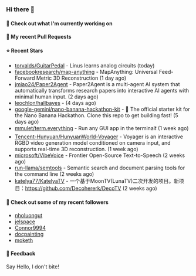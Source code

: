 ### Hi there 👋

#### 👷 Check out what I'm currently working on

#### 🔨 My recent Pull Requests


#### ⭐ Recent Stars

- [torvalds/GuitarPedal](https://github.com/torvalds/GuitarPedal) - Linus learns analog circuits (today)
- [facebookresearch/map-anything](https://github.com/facebookresearch/map-anything) - MapAnything: Universal Feed-Forward Metric 3D Reconstruction (1 day ago)
- [jmiao24/Paper2Agent](https://github.com/jmiao24/Paper2Agent) - Paper2Agent is a multi-agent AI system that automatically transforms research papers into interactive AI agents with minimal human input. (2 days ago)
- [leochlon/hallbayes](https://github.com/leochlon/hallbayes) -  (4 days ago)
- [google-gemini/nano-banana-hackathon-kit](https://github.com/google-gemini/nano-banana-hackathon-kit) - 🍌 The official starter kit for the Nano Banana Hackathon. Clone this repo to get building fast! (5 days ago)
- [mmulet/term.everything](https://github.com/mmulet/term.everything) - Run any GUI app in the terminal❗ (1 week ago)
- [Tencent-Hunyuan/HunyuanWorld-Voyager](https://github.com/Tencent-Hunyuan/HunyuanWorld-Voyager) - Voyager is an interactive RGBD video generation model conditioned on camera input, and supports real-time 3D reconstruction. (1 week ago)
- [microsoft/VibeVoice](https://github.com/microsoft/VibeVoice) - Frontier Open-Source Text-to-Speech (2 weeks ago)
- [run-llama/semtools](https://github.com/run-llama/semtools) - Semantic search and document parsing tools for the command line (2 weeks ago)
- [katelya77/KatelyaTV](https://github.com/katelya77/KatelyaTV) - 一个基于MoonTV(LunaTV)二次开发的项目。新项目：https://github.com/Decohererk/DecoTV (2 weeks ago)

#### 👯 Check out some of my recent followers

- [nholuongut](https://github.com/nholuongut)
- [jelspace](https://github.com/jelspace)
- [Connor9994](https://github.com/Connor9994)
- [docpainting](https://github.com/docpainting)
- [moketh](https://github.com/moketh)

#### 💬 Feedback

Say Hello, I don't bite!